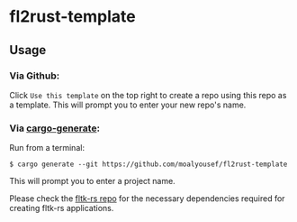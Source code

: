 # fl2rust-template

## Usage

### Via Github:

Click `Use this template` on the top right to create a repo using this repo as a template. This will prompt you to enter your new repo's name.

### Via [cargo-generate](https://crates.io/crates/cargo-generate):

Run from a terminal:
```
$ cargo generate --git https://github.com/moalyousef/fl2rust-template
```
This will prompt you to enter a project name.

Please check the [fltk-rs repo](https://github.com/MoAlyousef/fltk-rs) for the necessary dependencies required for creating fltk-rs applications.
